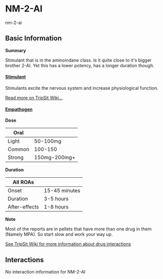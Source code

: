 # NM-2-AI

nm-2-ai

## Basic Information

**Summary**

Stimulant that is in the aminoindane class. Is it quite close to it's bigger brother 2-AI. Yet this has a lower potency, has a longer duration though.

#### [Stimulant](/category/stimulant)

Stimulants excite the nervous system and increase physiological function.

[Read more on TripSit Wiki...](#{category.wiki})

#### [Empathogen](/category/empathogen)

**Dose**

| Oral   |              |
| ------ | ------------ |
| Light  | 50-100mg     |
| Common | 100-150      |
| Strong | 150mg-200mg+ |

**Duration**

| All ROAs      |               |
| ------------- | ------------- |
| Onset         | 15-45 minutes |
| Duration      | 3-5 hours     |
| After-effects | 1-8 hours     |

**Note**

Most of the reports are in pellets that have more than one drug in them (Namely MPA). So start slow and work your way up.

[See TripSit Wiki for more information about drug interactions](http://combo.tripsit.me/)

## Interactions

No interaction information for NM-2-AI